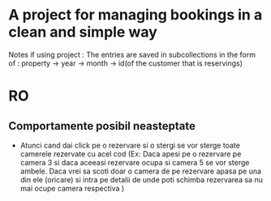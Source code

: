# A project for managing bookings in a clean and simple way

Notes if using project : The entries are saved in subcollections in the form of : property -> year -> month -> id(of the customer that is reservings)

# RO

## Comportamente posibil neasteptate

- Atunci cand dai click pe o rezervare si o stergi se vor sterge toate camerele rezervate cu acel cod (Ex: Daca apesi pe o rezervare pe camera 3 si daca aceeasi rezervare ocupa si camera 5 se vor sterge ambele. Daca vrei sa scoti doar o camera de pe rezervare apasa pe una din ele (oricare) si intra pe detalii de unde poti schimba rezervarea sa nu mai ocupe camera respectiva )
